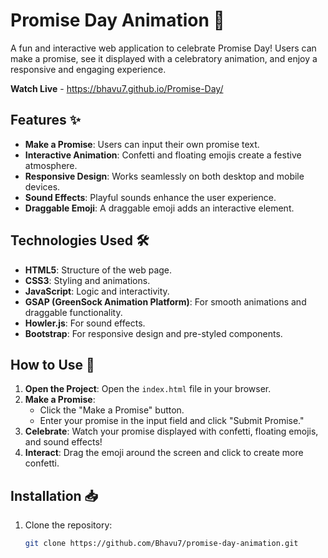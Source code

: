 # Promise Day Animation 🎉

A fun and interactive web application to celebrate Promise Day! Users can make a promise, see it displayed with a celebratory animation, and enjoy a responsive and engaging experience.

**Watch Live** - https://bhavu7.github.io/Promise-Day/

## Features ✨

- **Make a Promise**: Users can input their own promise text.
- **Interactive Animation**: Confetti and floating emojis create a festive atmosphere.
- **Responsive Design**: Works seamlessly on both desktop and mobile devices.
- **Sound Effects**: Playful sounds enhance the user experience.
- **Draggable Emoji**: A draggable emoji adds an interactive element.

## Technologies Used 🛠️

- **HTML5**: Structure of the web page.
- **CSS3**: Styling and animations.
- **JavaScript**: Logic and interactivity.
- **GSAP (GreenSock Animation Platform)**: For smooth animations and draggable functionality.
- **Howler.js**: For sound effects.
- **Bootstrap**: For responsive design and pre-styled components.

## How to Use 🚀

1. **Open the Project**: Open the `index.html` file in your browser.
2. **Make a Promise**:
   - Click the "Make a Promise" button.
   - Enter your promise in the input field and click "Submit Promise."
3. **Celebrate**: Watch your promise displayed with confetti, floating emojis, and sound effects!
4. **Interact**: Drag the emoji around the screen and click to create more confetti.

## Installation 📥

1. Clone the repository:
   ```bash
   git clone https://github.com/Bhavu7/promise-day-animation.git
